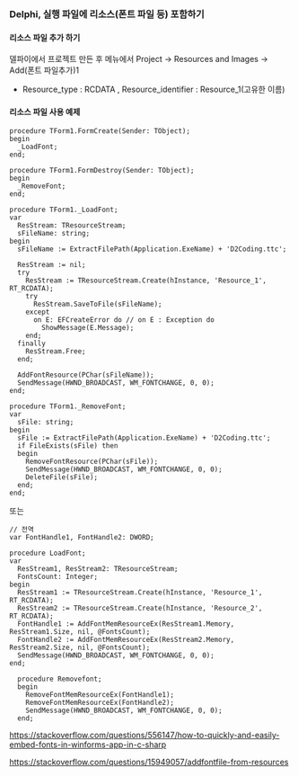 ### Delphi, 실행 파일에 리소스(폰트 파일 등) 포함하기

#### 리소스 파일 추가 하기
델파이에서 프로젝트 만든 후 메뉴에서 Project → Resources and Images → Add(폰트 파일추가)1
* Resource_type : RCDATA , Resource_identifier : Resource_1(고유한 이름)

#### 리소스 파일 사용 예제
```delphi
procedure TForm1.FormCreate(Sender: TObject);
begin
  _LoadFont;
end;

procedure TForm1.FormDestroy(Sender: TObject);
begin
  _RemoveFont;
end;

procedure TForm1._LoadFont;
var
  ResStream: TResourceStream;
  sFileName: string;
begin
  sFileName := ExtractFilePath(Application.ExeName) + 'D2Coding.ttc';

  ResStream := nil;
  try
    ResStream := TResourceStream.Create(hInstance, 'Resource_1', RT_RCDATA);
    try
      ResStream.SaveToFile(sFileName);
    except
      on E: EFCreateError do // on E : Exception do
        ShowMessage(E.Message);
    end;
  finally
    ResStream.Free;
  end;

  AddFontResource(PChar(sFileName));
  SendMessage(HWND_BROADCAST, WM_FONTCHANGE, 0, 0);
end;

procedure TForm1._RemoveFont;
var
  sFile: string;
begin
  sFile := ExtractFilePath(Application.ExeName) + 'D2Coding.ttc';
  if FileExists(sFile) then
  begin
    RemoveFontResource(PChar(sFile));
    SendMessage(HWND_BROADCAST, WM_FONTCHANGE, 0, 0);
    DeleteFile(sFile);
  end;
end;
```

또는
```delphi
// 전역
var FontHandle1, FontHandle2: DWORD;

procedure LoadFont;
var
  ResStream1, ResStream2: TResourceStream;
  FontsCount: Integer;
begin
  ResStream1 := TResourceStream.Create(hInstance, 'Resource_1', RT_RCDATA);
  ResStream2 := TResourceStream.Create(hInstance, 'Resource_2', RT_RCDATA);
  FontHandle1 := AddFontMemResourceEx(ResStream1.Memory, ResStream1.Size, nil, @FontsCount);
  FontHandle2 := AddFontMemResourceEx(ResStream2.Memory, ResStream2.Size, nil, @FontsCount);
  SendMessage(HWND_BROADCAST, WM_FONTCHANGE, 0, 0);
end;

  procedure Removefont;
  begin
    RemoveFontMemResourceEx(FontHandle1);
    RemoveFontMemResourceEx(FontHandle2);
    SendMessage(HWND_BROADCAST, WM_FONTCHANGE, 0, 0);
  end;
```

https://stackoverflow.com/questions/556147/how-to-quickly-and-easily-embed-fonts-in-winforms-app-in-c-sharp

https://stackoverflow.com/questions/15949057/addfontfile-from-resources
